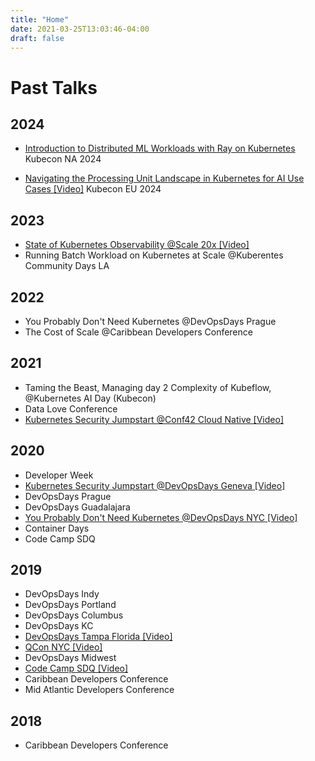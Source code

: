 ```yaml
---
title: "Home"
date: 2021-03-25T13:03:46-04:00
draft: false
---
```


# Past Talks

## 2024

* [Introduction to Distributed ML Workloads with Ray on Kubernetes](https://youtu.be/M5FAI2kmcdE?si=qSzq6POqyUQxU2hn) Kubecon NA 2024

* [Navigating the Processing Unit Landscape in Kubernetes for AI Use Cases [Video]](https://youtu.be/195X1yItSLc) Kubecon EU 2024

## 2023

* [State of Kubernetes Observability @Scale 20x [Video]](https://youtu.be/E-ww5strzjg)
* Running Batch Workload on Kubernetes at Scale @Kuberentes Community Days LA

## 2022

* You Probably Don't Need Kubernetes @DevOpsDays Prague
* The Cost of Scale @Caribbean Developers Conference

## 2021

* Taming the Beast, Managing day 2 Complexity of Kubeflow, @Kubernetes AI Day (Kubecon)
* Data Love Conference
* [Kubernetes Security Jumpstart @Conf42 Cloud Native [Video]](https://www.youtube.com/watch?v=FGfsf2pyF5Y)

## 2020
* Developer Week
* [Kubernetes Security Jumpstart @DevOpsDays Geneva [Video]](https://youtu.be/G5QrdopWBXs)
* DevOpsDays Prague
* DevOpsDays Guadalajara
* [You Probably Don't Need Kubernetes @DevOpsDays NYC [Video]](https://www.youtube.com/watch?v=GwTo8lxBXwE) 
* Container Days
* Code Camp SDQ

## 2019
* DevOpsDays Indy
* DevOpsDays Portland
* DevOpsDays Columbus
* DevOpsDays KC
* [DevOpsDays Tampa Florida [Video]](https://youtu.be/LRNr3nOSggI)
* [QCon NYC [Video]](https://youtu.be/HeCy-T6CYBo)
* DevOpsDays Midwest
* [Code Camp SDQ [Video]](https://youtu.be/cuIDHtXgeIE)
* Caribbean Developers Conference
* Mid Atlantic Developers Conference

## 2018
* Caribbean Developers Conference

